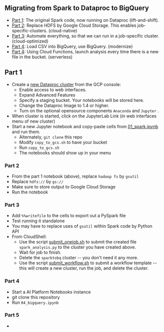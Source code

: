 ## Migrating from Spark to Dataproc to BigQuery


* [Part 1](01_spark.ipynb): The original Spark code, now running on Dataproc (lift-and-shift).
* [Part 2](02_gcs.ipynb): Replace HDFS by Google Cloud Storage. This enables job-specific-clusters. (cloud-native)
* [Part 3](03_automate.ipynb): Automate everything, so that we can run in a job-specific cluster. (cloud-optimized)
* [Part 4](04_bigquery.ipynb): Load CSV into BigQuery, use BigQuery. (modernize)
* [Part 4](05_functions.ipynb): Using Cloud Functions, launch analysis every time there is a new file in the bucket. (serverless)


## Part 1
* Create a [new Dataproc cluster](https://console.cloud.google.com/dataproc) from the GCP console:
  * Enable access to web interfaces.
  * Expand Advanced Features
  * Specify a staging bucket. Your notebooks will be stored here.
  * Change the Dataproc Image to 1.4 or higher.
  * Turn on the optional opensource components ```Anaconda``` and ```Jupyter``` .
* When cluster is started, click on the JupyterLab Link (in web interfaces menu of new cluster)
* Start a new Jupyter notebook and copy-paste cells from [01_spark.ipynb](01_spark.ipynb) and run them.
  * Alternately, ```git clone``` this repo
  * Modify ```copy_to_gcs.sh``` to have your bucket
  * Run ```copy_to_gcs.sh```
  * The notebooks should show up in your menu

### Part 2
* From the part 1 notebook (above), replace ```hadoop fs``` by ```gsutil```
* Replace ```hdfs://``` by ```gs://```
* Make sure to store output to Google Cloud Storage
* Run the notebook

### Part 3
* Add ```%%writefile``` to the cells to export out a PySpark file
* Test running it standalone
* You may have to replace uses of ```gsutil``` within Spark code by Python API
* From CloudShell:
  * Use the script [submit_onejob.sh](submit_onejob.sh) to submit the created file ```spark_analysis.py``` to the cluster you have created above.
  * Wait for job to finish.
  * Delete the ```sparktobq``` cluster -- you don't need it any more.
  * Use the script [submit_workflow.sh](submit_workflow.sh) to submit a workflow template -- this will create a new cluster, run the job, and delete the cluster.


### Part 4
* Start a AI Platform Notebooks instance
* git clone this repository
* Run ```04_bigquery.ipynb```

### Part 5
* 
